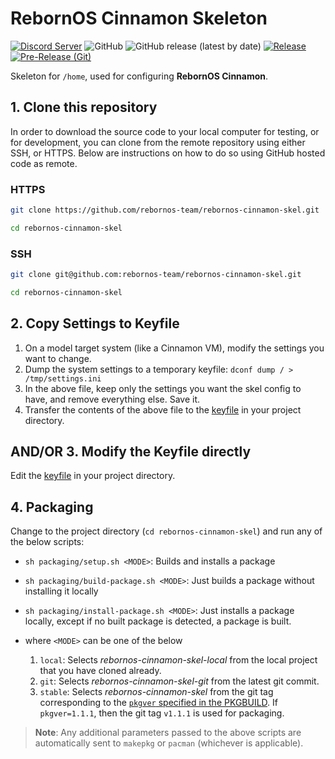 # RebornOS Cinnamon Skeleton

[![Discord Server](https://dcbadge.vercel.app/api/server/cU5s6MPpQH?style=flat)](https://discord.gg/cU5s6MPpQH)
![GitHub](https://img.shields.io/github/license/rebornos-team/rebornos-cinnamon-skel)
![GitHub release (latest by date)](https://img.shields.io/github/v/release/rebornos-team/rebornos-cinnamon-skel)
[![Release](https://github.com/RebornOS-Team/rebornos-cinnamon-skel/actions/workflows/release.yml/badge.svg)](https://github.com/RebornOS-Team/rebornos-cinnamon-skel/actions/workflows/release.yml)
[![Pre-Release (Git)](https://github.com/RebornOS-Team/rebornos-cinnamon-skel/actions/workflows/pre_release.yml/badge.svg)](https://github.com/RebornOS-Team/rebornos-cinnamon-skel/actions/workflows/pre_release.yml)

Skeleton for `/home`, used for configuring **RebornOS Cinnamon**.

## 1. Clone this repository

In order to download the source code to your local computer for testing, or for development, you can clone from the remote repository using either SSH, or HTTPS. Below are instructions on how to do so using GitHub hosted code as remote.

### HTTPS

```bash
git clone https://github.com/rebornos-team/rebornos-cinnamon-skel.git

cd rebornos-cinnamon-skel
```

### SSH

```bash
git clone git@github.com:rebornos-team/rebornos-cinnamon-skel.git

cd rebornos-cinnamon-skel
```

## 2. Copy Settings to Keyfile

1. On a model target system (like a Cinnamon VM), modify the settings you want to change.
2. Dump the system settings to a temporary keyfile: `dconf dump / > /tmp/settings.ini`
3. In the above file, keep only the settings you want the skel config to have, and remove everything else. Save it.
4. Transfer the contents of the above file to the [keyfile](src/keyfiles/settings.ini) in your project directory.

## AND/OR 3. Modify the Keyfile directly

Edit the [keyfile](src/keyfiles/settings.ini) in your project directory.

## 4. Packaging

Change to the project directory (`cd rebornos-cinnamon-skel`) and run any of the below scripts:
- `sh packaging/setup.sh <MODE>`: Builds and installs a package
- `sh packaging/build-package.sh <MODE>`: Just builds a package without installing it locally
- `sh packaging/install-package.sh <MODE>`: Just installs a package locally, except if no built package is detected, a package is built.

- where `<MODE>` can be one of the below
     1. `local`: Selects *rebornos-cinnamon-skel-local* from the local project that you have cloned already.
     2. `git`: Selects *rebornos-cinnamon-skel-git* from the latest git commit.
     3. `stable`: Selects *rebornos-cinnamon-skel* from the git tag corresponding to the [`pkgver` specified in the PKGBUILD](https://github.com/RebornOS-Team/rebornos-cinnamon-skel/blob/main/packaging/rebornos-cinnamon-skel/PKGBUILD#L5). If `pkgver=1.1.1`, then the git tag `v1.1.1` is used for packaging. 
     
> **Note**: Any additional parameters passed to the above scripts are automatically sent to `makepkg` or `pacman` (whichever is applicable).
